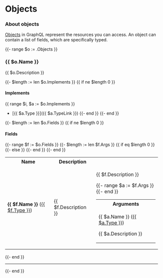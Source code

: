 # Objects

### About objects

[Objects](https://graphql.github.io/graphql-spec/June2018/#sec-Objects) in GraphQL represent the resources you can access. An object can contain a list of fields, which are specifically typed.

{{- range $o := .Objects }}

### {{ $o.Name }}

{{ $o.Description }}

{{- $length := len $o.Implements }} {{ if ne $length 0 }}

#### Implements

{{ range $i, $a := $o.Implements }}
- [{{ $a.Type }}]({{ $a.TypeLink }})
{{- end }}
{{- end }}

{{- $length := len $o.Fields }} {{ if ne $length 0 }}

#### Fields

<table>
  <tr>
    <th>Name</th>
    <th>Description</th>
  </tr>
{{- range $f := $o.Fields }}
  <tr>
    <td><strong>{{ $f.Name }}</strong> (<a href="{{ $f.TypeLink }}">{{ $f.Type }}</a>)</td>
  {{- $length := len $f.Args }} {{ if eq $length 0 }}
    <td>{{ $f.Description }}</td>
  {{- else }}
    <td>
      <p>{{ $f.Description }}</p>
      <table>
        <tr>
          <th><strong>Arguments</strong></th>
        </tr>
    {{- range $a := $f.Args }}
        <tr>
          <td>
            <p>{{ $a.Name }} (<a href="{{ $a.TypeLink }}">{{ $a.Type }}</a>)</p>
            <p>{{ $a.Description }}</p>
          </td>
        </tr>
    {{- end }}
      </table>
    </td>
  {{- end }}
  </tr>
{{- end }}
</table>
{{- end }}

---

{{- end }}